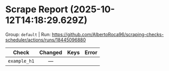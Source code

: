 # Scrape Report (2025-10-12T14:18:29.629Z)

Group: `default`  |  Run: https://github.com/AlbertoRoca96/scraping-checks-scheduler/actions/runs/18445096880

| Check | Changed | Keys | Error |
|---|:---:|:--|:--|
| `example_h1` | — |  |  |
